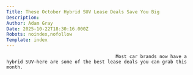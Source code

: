 ```yaml
---
Title: These October Hybrid SUV Lease Deals Save You Big
Description: 
Author: Adam Gray
Date: 2025-10-22T18:30:16.000Z
Robots: noindex,nofollow
Template: index
---
```


                                            Most car brands now have a hybrid SUV—here are some of the best lease deals you can grab this month.
                                        
